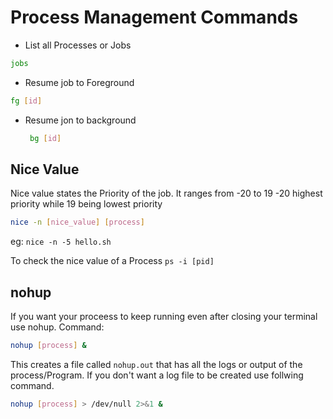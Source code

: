 # Process Management Commands

- List all Processes or Jobs
```bash
jobs
```
- Resume job to Foreground
 ```bash
fg [id]
```
- Resume jon to background
  ```bash
   bg [id]
  ```

## Nice Value 
Nice value states the Priority of the job. It ranges from -20 to 19
-20 highest priority while 19 being lowest priority
```bash 
nice -n [nice_value] [process]
```
eg: `nice -n -5 hello.sh`

To check the nice value of a Process
```ps -i [pid] ```

## nohup
If you want your proceess to keep running even after closing your terminal use nohup.
Command: 
```bash
nohup [process] &
```
This creates a file called `nohup.out` that has all the logs or output of the process/Program.
If you don't want a log file to be created use follwing command.
```bash
nohup [process] > /dev/null 2>&1 &
```
